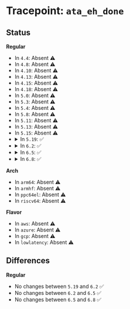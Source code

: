 # Tracepoint: <code>ata_eh_done</code>

## Status
<b>Regular</b>
<ul>
<li>
In <code>4.4</code>: Absent ⚠️
</li>
<li>
In <code>4.8</code>: Absent ⚠️
</li>
<li>
In <code>4.10</code>: Absent ⚠️
</li>
<li>
In <code>4.13</code>: Absent ⚠️
</li>
<li>
In <code>4.15</code>: Absent ⚠️
</li>
<li>
In <code>4.18</code>: Absent ⚠️
</li>
<li>
In <code>5.0</code>: Absent ⚠️
</li>
<li>
In <code>5.3</code>: Absent ⚠️
</li>
<li>
In <code>5.4</code>: Absent ⚠️
</li>
<li>
In <code>5.8</code>: Absent ⚠️
</li>
<li>
In <code>5.11</code>: Absent ⚠️
</li>
<li>
In <code>5.13</code>: Absent ⚠️
</li>
<li>
In <code>5.15</code>: Absent ⚠️
</li>
<li>
<details>
<summary>In <code>5.19</code>: ✅</summary>

Event:

```c
struct trace_event_raw_ata_eh_action_template {
    struct trace_entry ent;
    unsigned int ata_port;
    unsigned int ata_dev;
    unsigned int eh_action;
    char __data[0];
};
```
Function:

```c
void trace_event_raw_event_ata_eh_action_template(void *__data, struct ata_link *link, unsigned int devno, unsigned int eh_action);
```
</details>
</li>
<li>
<details>
<summary>In <code>6.2</code>: ✅</summary>

Event:

```c
struct trace_event_raw_ata_eh_action_template {
    struct trace_entry ent;
    unsigned int ata_port;
    unsigned int ata_dev;
    unsigned int eh_action;
    char __data[0];
};
```
Function:

```c
void trace_event_raw_event_ata_eh_action_template(void *__data, struct ata_link *link, unsigned int devno, unsigned int eh_action);
```
</details>
</li>
<li>
<details>
<summary>In <code>6.5</code>: ✅</summary>

Event:

```c
struct trace_event_raw_ata_eh_action_template {
    struct trace_entry ent;
    unsigned int ata_port;
    unsigned int ata_dev;
    unsigned int eh_action;
    char __data[0];
};
```
Function:

```c
void trace_event_raw_event_ata_eh_action_template(void *__data, struct ata_link *link, unsigned int devno, unsigned int eh_action);
```
</details>
</li>
<li>
<details>
<summary>In <code>6.8</code>: ✅</summary>

Event:

```c
struct trace_event_raw_ata_eh_action_template {
    struct trace_entry ent;
    unsigned int ata_port;
    unsigned int ata_dev;
    unsigned int eh_action;
    char __data[0];
};
```
Function:

```c
void trace_event_raw_event_ata_eh_action_template(void *__data, struct ata_link *link, unsigned int devno, unsigned int eh_action);
```
</details>
</li>
</ul>
<b>Arch</b>
<ul>
<li>
In <code>arm64</code>: Absent ⚠️
</li>
<li>
In <code>armhf</code>: Absent ⚠️
</li>
<li>
In <code>ppc64el</code>: Absent ⚠️
</li>
<li>
In <code>riscv64</code>: Absent ⚠️
</li>
</ul>
<b>Flavor</b>
<ul>
<li>
In <code>aws</code>: Absent ⚠️
</li>
<li>
In <code>azure</code>: Absent ⚠️
</li>
<li>
In <code>gcp</code>: Absent ⚠️
</li>
<li>
In <code>lowlatency</code>: Absent ⚠️
</li>
</ul>

## Differences
<b>Regular</b>
<ul>
<li>
No changes between <code>5.19</code> and <code>6.2</code> ✅
</li>
<li>
No changes between <code>6.2</code> and <code>6.5</code> ✅
</li>
<li>
No changes between <code>6.5</code> and <code>6.8</code> ✅
</li>
</ul>
